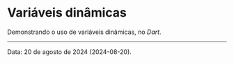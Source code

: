 # Variáveis dinâmicas

Demonstrando o uso de variáveis dinâmicas, no _Dart_.

---

Data: 20 de agosto de 2024 (2024-08-20).
